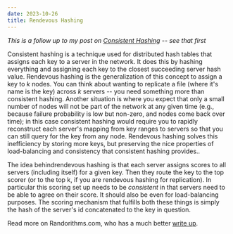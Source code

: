 ```yaml
---
date: 2023-10-26
title: Rendevous Hashing
---
```

*This is a follow up to my post on [Consistent Hashing](/b/consistent-hashing) -- see that first*

Consistent hashing is a technique used for distributed hash tables that assigns each key to a server in the network. It does this by hashing everything and assigning each key to the closest succeeding server hash value. Rendevous hashing is the generalization of this concept to assign a key to $k$ nodes. You can think about wanting to replicate a file (where it's name is the key) across $k$ servers -- you need something more than consistent hashing. Another situation is where you expect that only a small number of nodes will not be part of the network at any given time (e.g., because failure probability is low but non-zero, and nodes come back over time); in this case consistent hashing would require you to rapidly reconstruct each server's mapping from key ranges to servers so that you can still query for the key from any node. Rendevous hashing solves this inefficiency by storing more keys, but preserving the nice properties of load-balancing and consistency that consistent hashing provides..

The idea behindrendevous hashing is that each server assigns scores to all servers (including itself) for a given key. Then they route the key to the top scorer (or to the top k, if you are rendevous hashing for replication). In particular this scoring set up needs to be *consistent* in that servers need to be able to agree on their score. It should also be even for load-balancing purposes. The scoring mechanism that fulfills both these things is simply the hash of the server's id concatenated to the key in question.

Read more on Randorithms.com, who has a much better [write up](https://randorithms.com/2020/12/26/rendezvous-hashing.html). 

